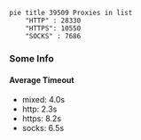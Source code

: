 
```mermaid
pie title 39509 Proxies in list
    "HTTP" : 28330
    "HTTPS": 10550
    "SOCKS" : 7686
```

### Some Info
#### Average Timeout

- mixed: 4.0s
- http: 2.3s
- https: 8.2s
- socks: 6.5s